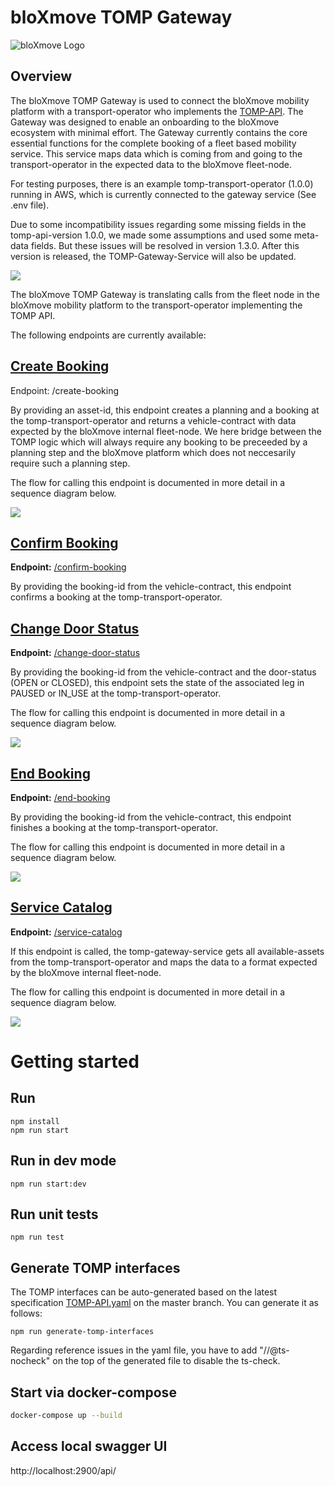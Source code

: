 # bloXmove TOMP Gateway      

![bloXmove Logo](documentation/bloXmove.png)

## Overview

The bloXmove TOMP Gateway is used to connect the bloXmove mobility platform with a transport-operator who implements the [TOMP-API](https://github.com/TOMP-WG/TOMP-API). The Gateway was designed to enable an onboarding to the bloXmove ecosystem with minimal effort. The Gateway currently contains the core essential functions for the complete booking of a fleet based mobility service. This service maps data which is coming from and going to the transport-operator in the expected data to the bloXmove fleet-node.

 

For testing purposes, there is an example tomp-transport-operator (1.0.0) running in AWS, which is currently connected to the gateway service (See .env file).

Due to some incompatibility issues regarding some missing fields in the tomp-api-version 1.0.0, we made some assumptions and used some meta-data fields. But these issues will be resolved in version 1.3.0. After this version is released, the TOMP-Gateway-Service will also be updated.

![](documentation/architecture.png)

The bloXmove TOMP Gateway is translating calls from the fleet node in the bloXmove mobility platform to the transport-operator implementing the TOMP API.


The following endpoints are currently available:

## <u>Create Booking</u>

Endpoint: /create-booking

By providing an asset-id, this endpoint creates a planning and a booking at the tomp-transport-operator and returns a vehicle-contract with data expected by the bloXmove internal fleet-node. We here bridge between the TOMP logic which will always require any booking to be preceeded by a planning step and the bloXmove platform which does not neccesarily require such a planning step. 

The flow for calling this endpoint is documented in more detail in a sequence diagram below.

![](documentation/tomp-flows/create-booking/Create%20Booking%20Flow.png)


## <u>Confirm Booking</u>

**Endpoint:** <u>/confirm-booking</u>

By providing the booking-id from the vehicle-contract, this endpoint confirms a booking at the tomp-transport-operator.

## <u>Change Door Status</u>

**Endpoint:** <u>/change-door-status</u>

By providing the booking-id from the vehicle-contract and the door-status (OPEN or CLOSED), this endpoint sets the state of the associated leg in PAUSED or IN_USE at the tomp-transport-operator.

The flow for calling this endpoint is documented in more detail in a sequence diagram below.

![](documentation/tomp-flows/open-close-door/Open%20Close%20Door%20Flow.png)

## <u>End Booking</u>

**Endpoint:** <u>/end-booking</u>

By providing the booking-id from the vehicle-contract, this endpoint finishes a booking at the tomp-transport-operator.

The flow for calling this endpoint is documented in more detail in a sequence diagram below.

![](documentation/tomp-flows/rental-end/Rental%20End%20Flow.png)

## <u>Service Catalog</u>

**Endpoint:** <u>/service-catalog</u>

If this endpoint is called, the tomp-gateway-service gets all available-assets from the tomp-transport-operator and maps the data to a format expected by the bloXmove internal fleet-node.

The flow for calling this endpoint is documented in more detail in a sequence diagram below.

![](documentation/tomp-flows/service-catalog/Get%20Service%20Catalog%20Flow.png)


# Getting started

## Run

```
npm install
npm run start
```

## Run in dev mode

```
npm run start:dev
```

## Run unit tests

```
npm run test
```

## Generate TOMP interfaces

The TOMP interfaces can be auto-generated based on the latest specification [TOMP-API.yaml](https://raw.githubusercontent.com/TOMP-WG/TOMP-API/master/TOMP-API.yaml) on the master branch. You can generate it as follows:

```
npm run generate-tomp-interfaces
```

Regarding reference issues in the yaml file, you have to add "//@ts-nocheck" on the top of the generated file to disable the ts-check.

## Start via docker-compose

```sh
docker-compose up --build
```

## Access local swagger UI

http://localhost:2900/api/
